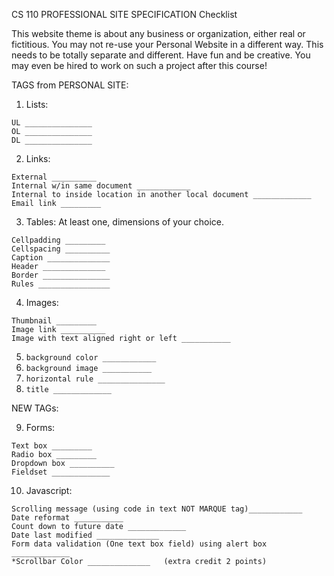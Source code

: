 CS 110  PROFESSIONAL SITE
SPECIFICATION Checklist


This website theme is about any business or organization, either real or fictitious. You may not re-use your Personal Website in a different way. This needs to be totally separate and different. Have fun and be creative. You may even be hired to work on such a project after this course!


TAGS from PERSONAL SITE:

1) Lists: 
```
UL _______________  
OL _______________  
DL _______________
```
2) Links:

```
External __________
Internal w/in same document ____________
Internal to inside location in another local document _____________
Email link _________
```
3) Tables:
At least one, dimensions of your choice.
```
Cellpadding _________
Cellspacing __________
Caption ______________
Header ______________
Border _______________
Rules ________________
```
4) Images:
```
Thumbnail _________
Image link __________
Image with text aligned right or left ___________
```

5) ```background color ____________```
6) ```background image ___________```
7) ```horizontal rule _______________```
8) ```title _____________```

NEW TAGs:

9) Forms:
```
Text box _________
Radio box _________
Dropdown box __________
Fieldset _____________
```
10) Javascript:
```
Scrolling message (using code in text NOT MARQUE tag)____________
Date reformat ___________
Count down to future date _____________
Date last modified ______________
Form data validation (One text box field) using alert box _____________
*Scrollbar Color ______________   (extra credit 2 points)
```